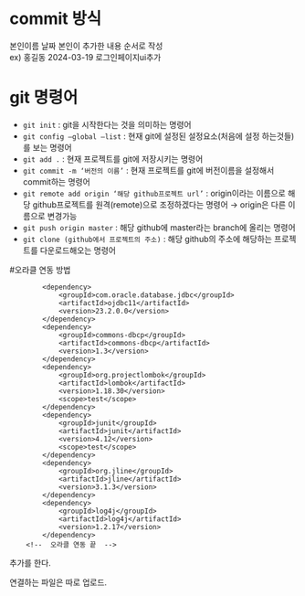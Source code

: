 # commit 방식

본인이름 날짜 본인이 추가한 내용 순서로 작성<br>
ex) 홍길동 2024-03-19 로그인페이지ui추가


# git 명령어 
- `git init` : git을 시작한다는 것을 의미하는 명령어
- `git config —global —list` : 현재 git에 설정된 설정요소(처음에 설정 하는것들)를 보는 명령어
- `git add .` :  현재 프로젝트를 git에 저장시키는 명령어
- `git commit -m ‘버전의 이름’` : 현재 프로젝트를 git에 버전이름을 설정해서 commit하는 명령어
- `git remote add origin ‘해당 github프로젝트 url’` : origin이라는 이름으로 해당 github프로젝트를 원격(remote)으로 조정하겠다는 명령어 → origin은 다른 이름으로 변경가능
- `git push origin master` : 해당 github에 master라는 branch에 올리는 명령어
- `git clone (github에서 프로젝트의 주소)` : 해당 github의 주소에 해당하는 프로젝트를 다운로드해오는 명령어


#오라클 연동 방법
<!--	오라클 연동 시작	-->
			<dependency>
				<groupId>com.oracle.database.jdbc</groupId>
				<artifactId>ojdbc11</artifactId>
				<version>23.2.0.0</version>
			</dependency>
			<dependency>
				<groupId>commons-dbcp</groupId>
				<artifactId>commons-dbcp</artifactId>
				<version>1.3</version>
			</dependency>
			<dependency>
				<groupId>org.projectlombok</groupId>
				<artifactId>lombok</artifactId>
				<version>1.18.30</version>
				<scope>test</scope>
			</dependency>
			<dependency>
				<groupId>junit</groupId>
				<artifactId>junit</artifactId>
				<version>4.12</version>
				<scope>test</scope>
			</dependency>
			<dependency>
				<groupId>org.jline</groupId>
				<artifactId>jline</artifactId>
				<version>3.1.3</version>
			</dependency>
			<dependency>
				<groupId>log4j</groupId>
				<artifactId>log4j</artifactId>
				<version>1.2.17</version>
			</dependency>
		<!--  오라클 연동 끝	-->
추가를 한다.

연결하는 파일은 따로 업로드.

